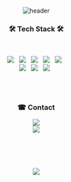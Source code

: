 <div align=center>

![header](https://capsule-render.vercel.app/api?type=slice&color=c7ecee&height=200&section=header&text=HELLO&fontSize=50&fontColor=000000&desc=Welcome%20to%20my%20page&descAlignY=67&descSize=20)

<h3 align="center"><b>🛠 Tech Stack 🛠</b></h3>

</br>
<p align="center">
<img src="https://img.shields.io/badge/Java-007396?style=flat-square&logo=Java&logoColor=white"> &nbsp
<img src="https://img.shields.io/badge/Spring-6DB33F?style=flat-square&logo=Spring&logoColor=white"> &nbsp
<img src="https://img.shields.io/badge/JavaScript-F7DF1E?style=flat-square&logo=JavaScript&logoColor=white"/> &nbsp
<img src="https://img.shields.io/badge/MySQL-4479A1?style=flat-square&logo=MySQL&logoColor=white"/> &nbsp 
<img src="https://img.shields.io/badge/HTML5-E34F26?style=flat-square&logo=HTML5&logoColor=white"/> &nbsp
  <br>
<img src="https://img.shields.io/badge/CSS3-1572B6?style=flat-square&logo=CSS3&logoColor=white"/> &nbsp
<img src="https://img.shields.io/badge/Apache Tomcat-F8DC75?style=flat-square&logo=apachetomcat&logoColor=white"> &nbsp
<img src="https://img.shields.io/badge/Github-181717?style=flat-square&logo=github&logoColor=white"> &nbsp


</p>
<br><br>
<h3 align="center">☎ Contact</b></h3>
<a href="mailto:lyeo7272@gmail.com" target="_blank"><img src="https://img.shields.io/badge/Gmail-EA4335?style=flat-square&logo=Gmail&logoColor=white" ></a>
<br>
<a href="https://yoozzang.tistory.com/" target="_blank"><img src="https://img.shields.io/badge/-Blog-e84393?style=flat-square"></a>

<br><br>
<br><br>
<a href="https://hits.seeyoufarm.com"><img src="https://hits.seeyoufarm.com/api/count/incr/badge.svg?url=https%3A%2F%2Fgithub.com%2Flyeo72&count_bg=%23686DE0&title_bg=%23555555&icon=&icon_color=%23E7E7E7&title=hits&edge_flat=false"/></a>
</p>
</div>
